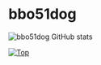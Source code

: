 # bbo51dog

![bbo51dog GitHub stats](https://github-readme-stats.vercel.app/api?username=bbo51dog&count_private=true&show_icons=true)

[![Top](https://github-readme-stats.vercel.app/api/top-langs/?username=bbo51dog&layout=compact)](https://github.com/anuraghazra/github-readme-stats)
